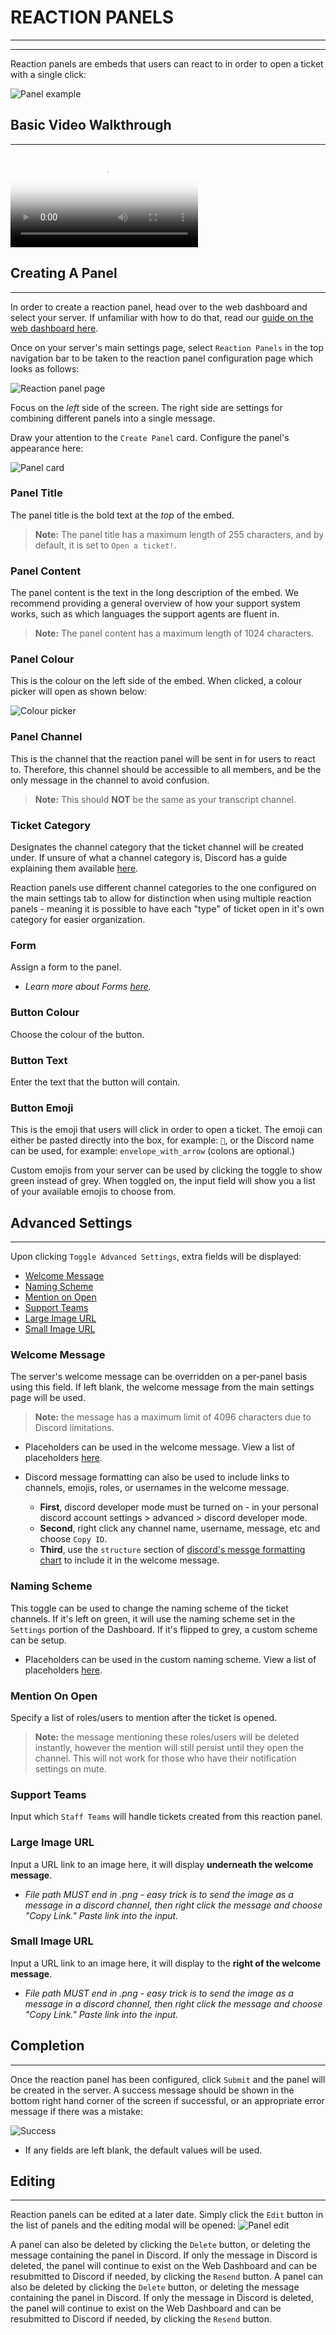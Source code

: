 # REACTION PANELS
***
***

Reaction panels are embeds that users can react to in order to open a ticket with a single click:

![Panel example](../img/panel_example.webp)

## Basic Video Walkthrough
***

<video src="../vid/ReactionPanels.mp4" controls poster="../img/video_thumbnails/Thumbnail_Reaction_Panels.webp"></video>

## Creating A Panel
***

In order to create a reaction panel, head over to the web dashboard and select your server. If unfamiliar with how to do that, read our [guide on the web dashboard here](../setup/dashboard.md).

Once on your server's main settings page, select `Reaction Panels` in the top navigation bar to be taken to the reaction panel configuration page which looks as follows:

![Reaction panel page](../img/panels_navbar.webp)

Focus on the _left_ side of the screen. The right side are settings for combining different panels into a single message.

Draw your attention to the `Create Panel` card. Configure the panel's appearance here:

![Panel card](../img/panel_card.webp)

### Panel Title

The panel title is the bold text at the _top_ of the embed.

> **Note:** The panel title has a maximum length of 255 characters, and by default, it is set to `Open a ticket!`.

### Panel Content

The panel content is the text in the long description of the embed. We recommend providing a general overview of how your support system works, such as which languages the support agents are fluent in.

> **Note:** The panel content has a maximum length of 1024 characters.

### Panel Colour

This is the colour on the left side of the embed. When clicked, a colour picker will open as shown below:

![Colour picker](../img/colour_picker.webp)

### Panel Channel

This is the channel that the reaction panel will be sent in for users to react to. Therefore, this channel should be accessible to all members, and be the only message in the channel to avoid confusion.

> **Note:** This should **NOT** be the same as your transcript channel.

### Ticket Category

Designates the channel category that the ticket channel will be created under. If unsure of what a channel category is, Discord has a guide explaining them available [here](https://support.discord.com/hc/en-us/articles/115001580171-Channel-Categories-101).

Reaction panels use different channel categories to the one configured on the main settings tab to allow for distinction when using multiple reaction panels - meaning it is possible to have each "type" of ticket open in it's own category for easier organization.

### Form

Assign a form to the panel.

- _Learn more about Forms [here](../features/forms.md)._

### Button Colour

Choose the colour of the button.

### Button Text

Enter the text that the button will contain.

### Button Emoji

This is the emoji that users will click in order to open a ticket. The emoji can either be pasted directly into the box, for example: `📩`, or the Discord name can be used, for example: `envelope_with_arrow` (colons are optional.)

Custom emojis from your server can be used by clicking the toggle to show green instead of grey. When toggled on, the input field will show you a list of your available emojis to choose from.

## Advanced Settings
***

Upon clicking `Toggle Advanced Settings`, extra fields will be displayed:

- [Welcome Message](#welcome-message)
- [Naming Scheme](#naming-scheme)
- [Mention on Open](#mention-on-open)
- [Support Teams](#support-teams)
- [Large Image URL](#large-image-url)
- [Small Image URL](#small-image-url)

### Welcome Message

The server's welcome message can be overridden on a per-panel basis using this field. If left blank, the welcome message from the main settings page will be used.

> **Note:** the message has a maximum limit of 4096 characters due to Discord limitations.

- Placeholders can be used in the welcome message. View a list of placeholders [here](./placeholders.md).

- Discord message formatting can also be used to include links to channels, emojis, roles, or usernames in the welcome message.
  - **First**, discord developer mode must be turned on - in your personal discord account settings > advanced > discord developer mode.
  - **Second**, right click any channel name, username, message, etc and choose `Copy ID`.
  - **Third**, use the `structure` section of [discord's messge formatting chart](https://discord.com/developers/docs/reference#message-formatting) to include it in the welcome message.

### Naming Scheme

This toggle can be used to change the naming scheme of the ticket channels. If it's left on green, it will use the naming scheme set in the `Settings` portion of the Dashboard. If it's flipped to grey, a custom scheme can be setup.

- Placeholders can be used in the custom naming scheme. View a list of placeholders [here](./placeholders.md#custom-naming-scheme-placeholders).

### Mention On Open

Specify a list of roles/users to mention after the ticket is opened.

> **Note:** the message mentioning these roles/users will be deleted instantly, however the mention will still persist until they open the channel. This will not work for those who have their notification settings on mute.

### Support Teams

Input which `Staff Teams` will handle tickets created from this reaction panel.

### Large Image URL

Input a URL link to an image here, it will display **underneath the welcome message**.

- _File path MUST end in .png - easy trick is to send the image as a message in a discord channel, then right click the message and choose "Copy Link." Paste link into the input._

### Small Image URL

Input a URL link to an image here, it will display to the **right of the welcome message**.

- _File path MUST end in .png - easy trick is to send the image as a message in a discord channel, then right click the message and choose "Copy Link." Paste link into the input._

## Completion
***

Once the reaction panel has been configured, click `Submit` and the panel will be created in the server. A success message should be shown in the bottom right hand corner of the screen if successful, or an appropriate error message if there was a mistake:

![Success](../img/panel_success.webp)

- If any fields are left blank, the default values will be used.

## Editing
***

Reaction panels can be edited at a later date. Simply click the `Edit` button in the list of panels and the editing modal will be opened:
![Panel edit](../img/panel_edit.webp)

A panel can also be deleted by clicking the `Delete` button, or deleting the message containing the panel in Discord. If only the message in Discord is deleted, the panel will continue to exist on the Web Dashboard and can be resubmitted to Discord if needed, by clicking the `Resend` button.
A panel can also be deleted by clicking the `Delete` button, or deleting the message containing the panel in Discord. If only the message in Discord is deleted, the panel will continue to exist on the Web Dashboard and can be resubmitted to Discord if needed, by clicking the `Resend` button.